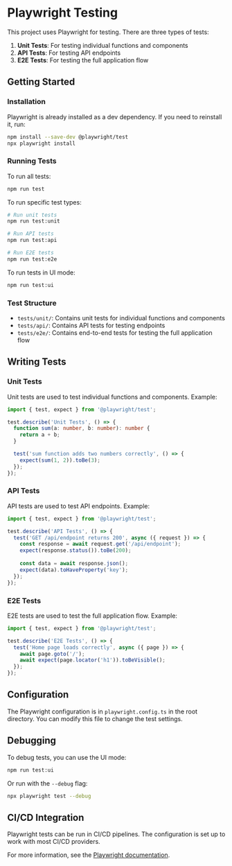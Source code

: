 # Playwright Testing

This project uses Playwright for testing. There are three types of tests:

1. **Unit Tests**: For testing individual functions and components
2. **API Tests**: For testing API endpoints
3. **E2E Tests**: For testing the full application flow

## Getting Started

### Installation

Playwright is already installed as a dev dependency. If you need to reinstall it, run:

```bash
npm install --save-dev @playwright/test
npx playwright install
```

### Running Tests

To run all tests:

```bash
npm run test
```

To run specific test types:

```bash
# Run unit tests
npm run test:unit

# Run API tests
npm run test:api

# Run E2E tests
npm run test:e2e
```

To run tests in UI mode:

```bash
npm run test:ui
```

### Test Structure

- `tests/unit/`: Contains unit tests for individual functions and components
- `tests/api/`: Contains API tests for testing endpoints
- `tests/e2e/`: Contains end-to-end tests for testing the full application flow

## Writing Tests

### Unit Tests

Unit tests are used to test individual functions and components. Example:

```typescript
import { test, expect } from '@playwright/test';

test.describe('Unit Tests', () => {
  function sum(a: number, b: number): number {
    return a + b;
  }

  test('sum function adds two numbers correctly', () => {
    expect(sum(1, 2)).toBe(3);
  });
});
```

### API Tests

API tests are used to test API endpoints. Example:

```typescript
import { test, expect } from '@playwright/test';

test.describe('API Tests', () => {
  test('GET /api/endpoint returns 200', async ({ request }) => {
    const response = await request.get('/api/endpoint');
    expect(response.status()).toBe(200);
    
    const data = await response.json();
    expect(data).toHaveProperty('key');
  });
});
```

### E2E Tests

E2E tests are used to test the full application flow. Example:

```typescript
import { test, expect } from '@playwright/test';

test.describe('E2E Tests', () => {
  test('Home page loads correctly', async ({ page }) => {
    await page.goto('/');
    await expect(page.locator('h1')).toBeVisible();
  });
});
```

## Configuration

The Playwright configuration is in `playwright.config.ts` in the root directory. You can modify this file to change the test settings.

## Debugging

To debug tests, you can use the UI mode:

```bash
npm run test:ui
```

Or run with the `--debug` flag:

```bash
npx playwright test --debug
```

## CI/CD Integration

Playwright tests can be run in CI/CD pipelines. The configuration is set up to work with most CI/CD providers.

For more information, see the [Playwright documentation](https://playwright.dev/docs/ci).
